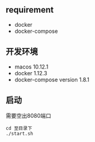 
## requirement

* docker 
* docker-compose

## 开发环境 
* macos 10.12.1
* docker 1.12.3
* docker-compose version 1.8.1


## 启动
需要空出8080端口

```
cd 至目录下
./start.sh
```
